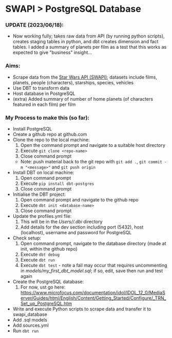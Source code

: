 # SWAPI > PostgreSQL Database

### UPDATE (2023/06/18):
- Now working fully; takes raw data from API (by running python scripts), creates staging tables in python, and dbt creates dimension and fact tables. I added a summary of planets per film as a test that this works as expected to give "business" insight...

### Aims: 
- Scrape data from the [Star Wars API (SWAPI)](https://swapi.dev/); datasets include films, planets, people (characters), starships, species, vehicles
- Use DBT to transform data
- Host database in PostgreSQL
- (extra) Added summary of number of home planets (of characters featured in each film) per film

### My Process to make this (so far):
- Install PostgreSQL
- Create a github repo at github.com
- Clone the repo to the local machine:
    1. Open the command prompt and navigate to a suitable host directory
    1. Execute `git clone <repo-name>`
    1. Close command prompt
    - Note: push material back to the git repo with `git add .`, `git commit -m "<message>"` and `git push origin`
- Install DBT on local machine:
    1. Open command prompt
    1. Execute `pip install dbt-postgres`
    1. Close command prompt
- Initialise the DBT project:
    1. Open command prompt and navigate to the github repo
    1. Execute `dbt init <database-name>`
    1. Close command prompt
- Update the profiles.yml file:
    1. This will be in the *Users/<pc-username>/.dbi* directory
    1. Add details for the dev section including port (5432), host (localhost), username and password for PostgreSQL
- Check setup:
    1. Open command prompt, navigate to the database directory (made at init, within the github repo)
    1. Execute `dbt debug`
    1. Execute `dbt run`
    1. Execute `dbt test` - note a fail may occur that requires uncommenting in *models/my_first_dbt_model.sql*; if so, edit, save then run and test again
- Create the PostgreSQL database:
    1. For now, ust go here: https://www.microfocus.com/documentation/idol/IDOL_12_0/MediaServer/Guides/html/English/Content/Getting_Started/Configure/_TRN_Set_up_PostgreSQL.htm
- Write and execute Python scripts to scrape data and transfer it to swapi_database
- Add .sql models
- Add sources.yml
- Run `dbt run`

